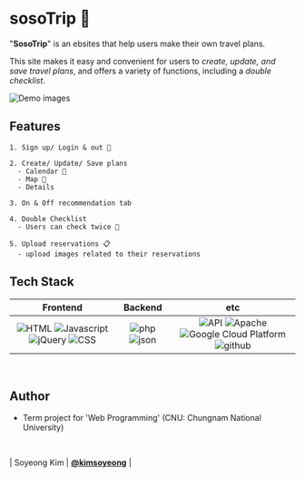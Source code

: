 # sosoTrip 🛫
"<b>SosoTrip</b>" is an ebsites that help users make their own travel plans.

This site makes it easy and convenient for users to <i>create, update, and save travel plans</i>, and offers a variety of functions, including a <i>double checklist</i>.

![Demo images](https://user-images.githubusercontent.com/43427380/107363726-e3806c00-6b1d-11eb-806a-436d93d54f61.png)


## Features
```
1. Sign up/ Login & out 👤

2. Create/ Update/ Save plans 
  - Calendar 📅
  - Map 🚩
  - Details
  
3. On & Off recommendation tab

4. Double Checklist 
  - Users can check twice 📑
 
5. Upload reservations 📋
  - upload images related to their reservations
```


## Tech Stack

|    Frontend    |      Backend      |       etc      |
| :------------: | :---------------: | :------------: |
| ![HTML](https://img.shields.io/badge/html-v5-9cf?logo=html) ![Javascript](https://img.shields.io/badge/javascript-ES6+-yellow?logo=javascript) ![jQuery](https://img.shields.io/badge/jquery-v1.10.2-orange?logo=jquery) ![CSS](https://img.shields.io/badge/css-blue?logo=css) | ![php](https://img.shields.io/badge/php-v7-blue?logo=php) ![json](https://img.shields.io/badge/json-database-lightpurple?logo=json) | ![API](https://img.shields.io/badge/kakao-Map_API-yellow?logo=kakao) ![Apache](https://img.shields.io/badge/apache-v2.4.41-pink) ![Google Cloud Platform](https://img.shields.io/badge/Google_Cloud_Platform-VM_instance-red?logo=gcp) ![github](https://img.shields.io/badge/github-gray?logo=github) |


<br/>

## Author
- Term project for 'Web Programming' (CNU: Chungnam National University)

<br/>

| Soyeong Kim | [**@kimsoyeong**](https://github.com/kimsoyeong) |
